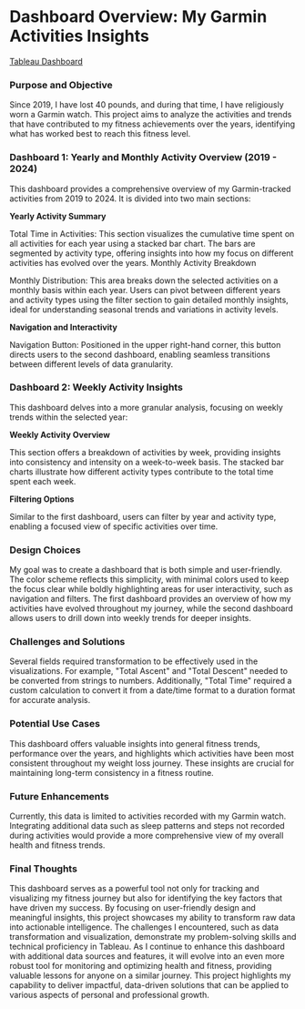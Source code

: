 # Dashboard Overview: My Garmin Activities Insights
[Tableau Dashboard](https://public.tableau.com/app/profile/drew.pomeroy/viz/GarminDashboardProject/Dashboard2?publish=yes)

### Purpose and Objective
Since 2019, I have lost 40 pounds, and during that time, I have religiously worn a Garmin watch. This project aims to analyze the activities and trends that have contributed to my fitness achievements over the years, identifying what has worked best to reach this fitness level.

### Dashboard 1: Yearly and Monthly Activity Overview (2019 - 2024)
This dashboard provides a comprehensive overview of my Garmin-tracked activities from 2019 to 2024. It is divided into two main sections:

**Yearly Activity Summary**

Total Time in Activities: This section visualizes the cumulative time spent on all activities for each year using a stacked bar chart. The bars are segmented by activity type, offering insights into how my focus on different activities has evolved over the years.
Monthly Activity Breakdown

Monthly Distribution: This area breaks down the selected activities on a monthly basis within each year. Users can pivot between different years and activity types using the filter section to gain detailed monthly insights, ideal for understanding seasonal trends and variations in activity levels.

**Navigation and Interactivity**

Navigation Button: Positioned in the upper right-hand corner, this button directs users to the second dashboard, enabling seamless transitions between different levels of data granularity.

### Dashboard 2: Weekly Activity Insights
This dashboard delves into a more granular analysis, focusing on weekly trends within the selected year:

**Weekly Activity Overview**

This section offers a breakdown of activities by week, providing insights into consistency and intensity on a week-to-week basis. The stacked bar charts illustrate how different activity types contribute to the total time spent each week.

**Filtering Options**

Similar to the first dashboard, users can filter by year and activity type, enabling a focused view of specific activities over time.

### Design Choices
My goal was to create a dashboard that is both simple and user-friendly. The color scheme reflects this simplicity, with minimal colors used to keep the focus clear while boldly highlighting areas for user interactivity, such as navigation and filters. The first dashboard provides an overview of how my activities have evolved throughout my journey, while the second dashboard allows users to drill down into weekly trends for deeper insights.

### Challenges and Solutions
Several fields required transformation to be effectively used in the visualizations. For example, "Total Ascent" and "Total Descent" needed to be converted from strings to numbers. Additionally, "Total Time" required a custom calculation to convert it from a date/time format to a duration format for accurate analysis.

### Potential Use Cases
This dashboard offers valuable insights into general fitness trends, performance over the years, and highlights which activities have been most consistent throughout my weight loss journey. These insights are crucial for maintaining long-term consistency in a fitness routine.

### Future Enhancements
Currently, this data is limited to activities recorded with my Garmin watch. Integrating additional data such as sleep patterns and steps not recorded during activities would provide a more comprehensive view of my overall health and fitness trends.

### Final Thoughts
This dashboard serves as a powerful tool not only for tracking and visualizing my fitness journey but also for identifying the key factors that have driven my success. By focusing on user-friendly design and meaningful insights, this project showcases my ability to transform raw data into actionable intelligence. The challenges I encountered, such as data transformation and visualization, demonstrate my problem-solving skills and technical proficiency in Tableau. As I continue to enhance this dashboard with additional data sources and features, it will evolve into an even more robust tool for monitoring and optimizing health and fitness, providing valuable lessons for anyone on a similar journey. This project highlights my capability to deliver impactful, data-driven solutions that can be applied to various aspects of personal and professional growth.
